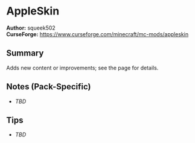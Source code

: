 # AppleSkin

**Author:** squeek502  
**CurseForge:** https://www.curseforge.com/minecraft/mc-mods/appleskin

## Summary
Adds new content or improvements; see the page for details.

## Notes (Pack-Specific)
- _TBD_

## Tips
- _TBD_

